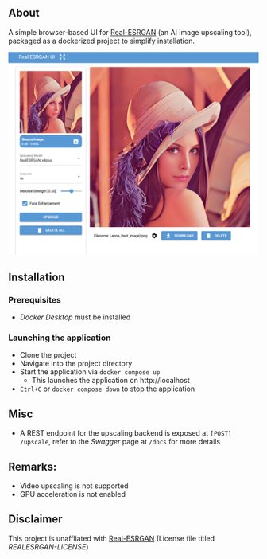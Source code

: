 ## About

A simple browser-based UI for [Real-ESRGAN](https://github.com/xinntao/Real-ESRGAN) (an AI image upscaling tool),
packaged as a dockerized project to simplify installation.

![image](./docs/preview.png)

## Installation

### Prerequisites
- *Docker Desktop* must be installed

### Launching the application
- Clone the project
- Navigate into the project directory
- Start the application via `docker compose up`
  - This launches the application on http://localhost
- `Ctrl+C` or `docker compose down` to stop the application

## Misc
- A REST endpoint for the upscaling backend is exposed at `[POST] /upscale`, refer to the *Swagger* page at `/docs` for more details

## Remarks:
* Video upscaling is not supported
* GPU acceleration is not enabled

## Disclaimer
This project is unaffliated with [Real-ESRGAN](https://github.com/xinntao/Real-ESRGAN) (License file titled *REALESRGAN-LICENSE*)


